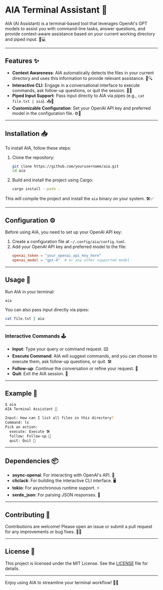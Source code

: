 # AIA Terminal Assistant 🚀

AIA (AI Assistant) is a terminal-based tool that leverages OpenAI's GPT models to assist you with command-line tasks, answer questions, and provide context-aware assistance based on your current working directory and piped input. 🤖💻

---

## Features ✨

- **Context Awareness**: AIA automatically detects the files in your current directory and uses this information to provide relevant assistance. 📂🔍
- **Interactive CLI**: Engage in a conversational interface to execute commands, ask follow-up questions, or quit the session. 💬🔄
- **Piped Input Support**: Pass input directly to AIA via pipes (e.g., `cat file.txt | aia`). 📥🔗
- **Customizable Configuration**: Set your OpenAI API key and preferred model in the configuration file. ⚙️🔑

---

## Installation 📥

To install AIA, follow these steps:

1. Clone the repository:

   ```bash
   git clone https://github.com/yourusername/aia.git
   cd aia
   ```

2. Build and install the project using Cargo:
   ```bash
   cargo install --path .
   ```

This will compile the project and install the `aia` binary on your system. 🛠️✅

---

## Configuration ⚙️

Before using AIA, you need to set up your OpenAI API key:

1. Create a configuration file at `~/.config/aia/config.toml`.
2. Add your OpenAI API key and preferred model to the file:
   ```toml
   openai_token = "your_openai_api_key_here"
   openai_model = "gpt-4"  # or any other supported model
   ```

---

## Usage 🚀

Run AIA in your terminal:

```bash
aia
```

You can also pass input directly via pipes:

```bash
cat file.txt | aia
```

---

### Interactive Commands 🕹️

- **Input**: Type your query or command request. ⌨️
- **Execute Command**: AIA will suggest commands, and you can choose to execute them, ask follow-up questions, or quit. 🛠️
- **Follow-up**: Continue the conversation or refine your request. 🔄
- **Quit**: Exit the AIA session. 🛑

---

## Example 🌟

```bash
$ aia
AIA Terminal Assistant 🚀

Input: How can I list all files in this directory?
Command: ls
Pick an action:
  execute: Execute 🛠️
  follow: Follow-up 🔄
  quit: Quit 🛑
```

---

## Dependencies 📦

- **async-openai**: For interacting with OpenAI's API. 🤖
- **cliclack**: For building the interactive CLI interface. 🖥️
- **tokio**: For asynchronous runtime support. ⚡
- **serde_json**: For parsing JSON responses. 📄

---

## Contributing 🤝

Contributions are welcome! Please open an issue or submit a pull request for any improvements or bug fixes. 🐛🔧

---

## License 📜

This project is licensed under the MIT License. See the [LICENSE](LICENSE) file for details.

---

Enjoy using AIA to streamline your terminal workflow! 🎯✨
